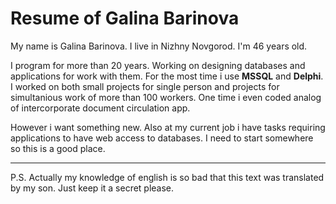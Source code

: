 # Resume of Galina Barinova

My name is Galina Barinova. I live in Nizhny Novgorod. I'm 46 years old.  

I program for more than 20 years. Working on designing databases and applications for work with them. For the most time i use **MSSQL** and **Delphi**.   
I worked on both small projects for single person and projects for simultanious work of more than 100 workers. One time i even coded analog of intercorporate document circulation app.  

However i want something new. Also at my current job i have tasks requiring applications to have web access to databases. I need to start somewhere so this is a good place.  

***

P.S. Actually my knowledge of english is so bad that this text was translated by my son. Just keep it a secret please.  
